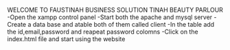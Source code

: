 WELCOME TO FAUSTINAH BUSINESS SOLUTION
 TINAH BEAUTY PARLOUR
-Open the xampp control panel
-Start both the apache and mysql server
-Create a data base and atable both of them called client
-In the table add the id,email,password and reapeat password colomns
-Click on the index.html file and start using the website




 